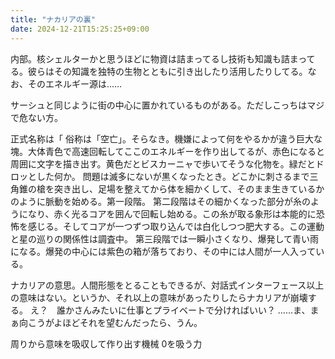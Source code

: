 ```yaml
---
title: "ナカリアの裏"
date: 2024-12-21T15:25:25+09:00
---
```

内部。核シェルターかと思うほどに物資は詰まってるし技術も知識も詰まってる。彼らはその知識を独特の生物とともに引き出したり活用したりしてる。なお、そのエネルギー源は……

サーシュと同じように街の中心に置かれているものがある。ただしこっちはマジで危ない方。









正式名称は「
俗称は「空亡」。そらなき。機嫌によって何をやるかが違う巨大な塊。大体青色で高速回転してここのエネルギーを作り出してるが、赤色になると周囲に文字を描き出す。黄色だとビスカーニャで歩いてそうな化物を。緑だとドロッとした何か。
問題は滅多にないが黒くなったとき。どこかに刺さるまで三角錐の槍を突き出し、足場を整えてから体を細かくして、そのまま生きているかのように脈動を始める。第一段階。
第二段階はその細かくなった部分が糸のようになり、赤く光るコアを囲んで回転し始める。この糸が取る象形は本能的に恐怖を感じる。そしてコアが一つずつ取り込んでは白化しつつ肥大する。この運動と星の巡りの関係性は調査中。
第三段階では一瞬小さくなり、爆発して青い雨になる。爆発の中心には紫色の箱が落ちており、その中には人間が一人入っている。

ナカリアの意思。人間形態をとることもできるが、対話式インターフェース以上の意味はない。というか、それ以上の意味があったりしたらナカリアが崩壊する。
え？　誰かさんみたいに仕事とプライベートで分ければいい？
……ま、まぁ向こうがよほどそれを望むんだったら、うん。

周りから意味を吸収して作り出す機械
0を吸う力
